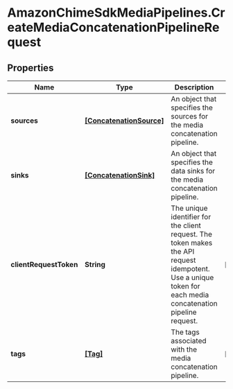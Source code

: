 # AmazonChimeSdkMediaPipelines.CreateMediaConcatenationPipelineRequest

## Properties

Name | Type | Description | Notes
------------ | ------------- | ------------- | -------------
**sources** | [**[ConcatenationSource]**](ConcatenationSource.md) | An object that specifies the sources for the media concatenation pipeline. | 
**sinks** | [**[ConcatenationSink]**](ConcatenationSink.md) | An object that specifies the data sinks for the media concatenation pipeline. | 
**clientRequestToken** | **String** | The unique identifier for the client request. The token makes the API request idempotent. Use a unique token for each media concatenation pipeline request. | [optional] 
**tags** | [**[Tag]**](Tag.md) | The tags associated with the media concatenation pipeline. | [optional] 


